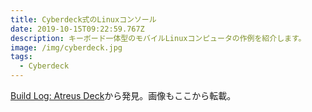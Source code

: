 ```yaml
---
title: Cyberdeck式のLinuxコンソール
date: 2019-10-15T09:22:59.767Z
description: キーボード一体型のモバイルLinuxコンピュータの作例を紹介します。
image: /img/cyberdeck.jpg
tags:
  - Cyberdeck
---
```

[Build Log: Atreus Deck](https://atreus.technomancy.us/decklog)から発見。画像もここから転載。
